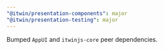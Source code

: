 ```yaml
---
"@itwin/presentation-components": major
"@itwin/presentation-testing": major
---
```


Bumped `AppUI` and `itwinjs-core` peer dependencies.
